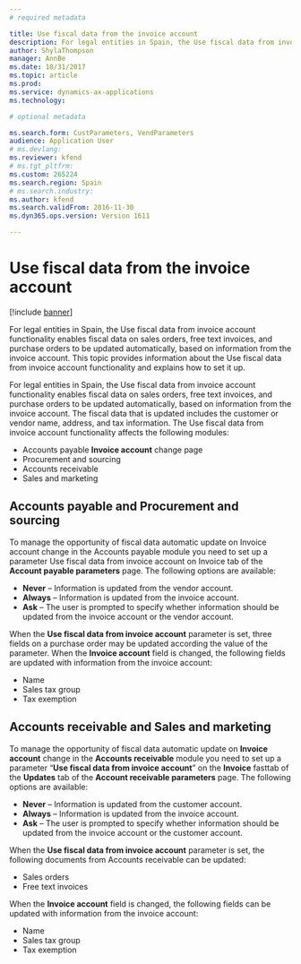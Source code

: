 ```yaml
---
# required metadata

title: Use fiscal data from the invoice account
description: For legal entities in Spain, the Use fiscal data from invoice account functionality enables fiscal data on sales orders, free text invoices, and purchase orders to be updated automatically, based on information from the invoice account. This topic provides information about the Use fiscal data from invoice account functionality and explains how to set it up.
author: ShylaThompson
manager: AnnBe
ms.date: 10/31/2017
ms.topic: article
ms.prod: 
ms.service: dynamics-ax-applications
ms.technology: 

# optional metadata

ms.search.form: CustParameters, VendParameters
audience: Application User
# ms.devlang: 
ms.reviewer: kfend
# ms.tgt_pltfrm: 
ms.custom: 265224
ms.search.region: Spain
# ms.search.industry: 
ms.author: kfend
ms.search.validFrom: 2016-11-30
ms.dyn365.ops.version: Version 1611

---
```


# Use fiscal data from the invoice account

[!include [banner](../includes/banner.md)]

For legal entities in Spain, the Use fiscal data from invoice account functionality enables fiscal data on sales orders, free text invoices, and purchase orders to be updated automatically, based on information from the invoice account. This topic provides information about the Use fiscal data from invoice account functionality and explains how to set it up.

For legal entities in Spain, the Use fiscal data from invoice account functionality enables fiscal data on sales orders, free text invoices, and purchase orders to be updated automatically, based on information from the invoice account. The fiscal data that is updated includes the customer or vendor name, address, and tax information. The Use fiscal data from invoice account functionality affects the following modules:

-   Accounts payable **Invoice account** change page
-   Procurement and sourcing
-   Accounts receivable
-   Sales and marketing

## Accounts payable and Procurement and sourcing
To manage the opportunity of fiscal data automatic update on Invoice account change in the Accounts payable module you need to set up a parameter Use fiscal data from invoice account on Invoice tab of the **Account payable parameters** page. The following options are available:

-   **Never** – Information is updated from the vendor account.
-   **Always** – Information is updated from the invoice account.
-   **Ask** – The user is prompted to specify whether information should be updated from the invoice account or the vendor account.

When the **Use fiscal data from invoice account** parameter is set, three fields on a purchase order may be updated according the value of the parameter. When the **Invoice account** field is changed, the following fields are updated with information from the invoice account:

-   Name
-   Sales tax group
-   Tax exemption

## Accounts receivable and Sales and marketing
To manage the opportunity of fiscal data automatic update on **Invoice account** change in the **Accounts receivable** module you need to set up a parameter “**Use fiscal data from invoice account**” on the **Invoice** fasttab of the **Updates** tab of the **Account receivable parameters** page. The following options are available:

-   **Never** – Information is updated from the customer account.
-   **Always** – Information is updated from the invoice account.
-   **Ask** – The user is prompted to specify whether information should be updated from the invoice account or the customer account.

When the **Use fiscal data from invoice account** parameter is set, the following documents from Accounts receivable can be updated:

-   Sales orders
-   Free text invoices

When the **Invoice account** field is changed, the following fields can be updated with information from the invoice account:

-   Name
-   Sales tax group
-   Tax exemption




